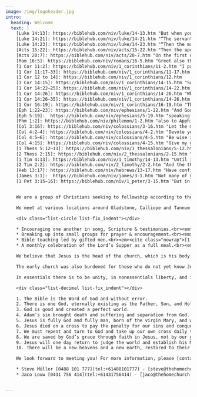 ```yaml
---
image: /img/logoheader.jpg
intro:
  heading: Welcome
  text: |
    [Luke 14:13]: https://biblehub.com/niv/luke/14-13.htm "But when you give a banquet, invite the poor, the crippled, the lame, the blind,"
    [Luke 14:21]: https://biblehub.com/niv/luke/14-21.htm "“The servant came back and reported this to his master. Then the owner of the house became angry and ordered his servant, ‘Go out quickly into the streets and alleys of the town and bring in the poor, the crippled, the blind and the lame.’"
    [Luke 14:23]: https://biblehub.com/niv/luke/14-23.htm "“Then the master told his servant, ‘Go out to the roads and country lanes and compel them to come in, so that my house will be full."
    [Acts 15:22]: https://biblehub.com/niv/acts/15-22.htm "Then the apostles and elders, with the whole church, decided to choose some of their own men and send them to Antioch with Paul and Barnabas. They chose Judas (called Barsabbas) and Silas, men who were leaders among the believers."
    [Acts 20:7]: https://biblehub.com/niv/acts/20-7.htm "On the first day of the week we came together to break bread. Paul spoke to the people and, because he intended to leave the next day, kept on talking until midnight."
    [Rom 16:5]: https://biblehub.com/niv/romans/16-5.htm "Greet also the church that meets at their house."
    [1 Cor 11:2]: https://biblehub.com/niv/1_corinthians/11-2.htm "I praise you for remembering me in everything and for holding to the traditions just as I passed them on to you."
    [1 Cor 11:17–33]: https://biblehub.com/niv/1_corinthians/11-17.htm "In the following directives I have no praise for you, for your meetings do more harm than good. In the first place, I hear that when you come together as a church, there are divisions among you, and to some extent I believe it. No doubt there have to be differences among you to show which of you have God’s approval. So then, when you come together, it is not the Lord’s Supper you eat, for when you are eating, some of you go ahead with your own private suppers. As a result, one person remains hungry and another gets drunk. Don’t you have homes to eat and drink in? Or do you despise the church of God by humiliating those who have nothing? What shall I say to you? Shall I praise you? Certainly not in this matter! For I received from the Lord what I also passed on to you: The Lord Jesus, on the night he was betrayed, took bread, and when he had given thanks, he broke it and said, “This is my body, which is for you; do this in remembrance of me.” In the same way, after supper he took the cup, saying, “This cup is the new covenant in my blood; do this, whenever you drink it, in remembrance of me.” For whenever you eat this bread and drink this cup, you proclaim the Lord’s death until he comes. So then, whoever eats the bread or drinks the cup of the Lord in an unworthy manner will be guilty of sinning against the body and blood of the Lord. Everyone ought to examine themselves before they eat of the bread and drink from the cup. For those who eat and drink without discerning the body of Christ eat and drink judgment on themselves. That is why many among you are weak and sick, and a number of you have fallen asleep. But if we were more discerning with regard to ourselves, we would not come under such judgment. Nevertheless, when we are judged in this way by the Lord, we are being disciplined so that we will not be finally condemned with the world. So then, my brothers and sisters, when you gather to eat, you should all eat together."
    [1 Cor 12 to 14]: https://biblehub.com/niv/1_corinthians/12.htm
    [1 Cor 14:15]: https://biblehub.com/niv/1_corinthians/14-15.htm "So what shall I do? I will pray with my spirit, but I will also pray with my understanding; I will sing with my spirit, but I will also sing with my understanding."
    [1 Cor 14:22–25]: https://biblehub.com/niv/1_corinthians/14-22.htm "Tongues, then, are a sign, not for believers but for unbelievers; prophecy, however, is not for unbelievers but for believers. So if the whole church comes together and everyone speaks in tongues, and inquirers or unbelievers come in, will they not say that you are out of your mind? But if an unbeliever or an inquirer comes in while everyone is prophesying, they are convicted of sin and are brought under judgment by all, as the secrets of their hearts are laid bare. So they will fall down and worship God, exclaiming, “God is really among you!”"
    [1 Cor 14:26]: https://biblehub.com/niv/1_corinthians/14-26.htm "What then shall we say, brothers and sisters? When you come together, each of you has a hymn, or a word of instruction, a revelation, a tongue or an interpretation. Everything must be done so that the church may be built up."
    [1 Cor 14:26–35]: https://biblehub.com/niv/1_corinthians/14-26.htm "What then shall we say, brothers and sisters? When you come together, each of you has a hymn, or a word of instruction, a revelation, a tongue or an interpretation. Everything must be done so that the church may be built up. If anyone speaks in a tongue, two—or at the most three—should speak, one at a time, and someone must interpret. If there is no interpreter, the speaker should keep quiet in the church and speak to himself and to God. Two or three prophets should speak, and the others should weigh carefully what is said. And if a revelation comes to someone who is sitting down, the first speaker should stop. For you can all prophesy in turn so that everyone may be instructed and encouraged. The spirits of prophets are subject to the control of prophets. For God is not a God of disorder but of peace—as in all the congregations of the Lord’s people. Women should remain silent in the churches. They are not allowed to speak, but must be in submission, as the law says. If they want to inquire about something, they should ask their own husbands at home; for it is disgraceful for a woman to speak in the church."
    [1 Cor 16:19]: https://biblehub.com/niv/1_corinthians/16-19.htm "The churches in the province of Asia send you greetings. Aquila and Priscilla greet you warmly in the Lord, and so does the church that meets at their house."
    [Eph 1:22–23]: https://biblehub.com/niv/ephesians/1-22.htm "And God placed all things under his feet and appointed him to be head over everything for the church, which is his body, the fullness of him who fills everything in every way."
    [Eph 5:19]:  https://biblehub.com/niv/ephesians/5-19.htm "speaking to one another with psalms, hymns, and songs from the Spirit. Sing and make music from your heart to the Lord,"
    [Phm 1:2]: https://biblehub.com/niv/philemon/1-2.htm "also to Apphia our sister and Archippus our fellow soldier—and to the church that meets in your home:"
    [Col 3:16]: https://biblehub.com/niv/colossians/3-16.htm "Let the message of Christ dwell among you richly as you teach and admonish one another with all wisdom through psalms, hymns, and songs from the Spirit, singing to God with gratitude in your hearts."
    [Col 4:2–4]: https://biblehub.com/niv/colossians/4-2.htm "Devote yourselves to prayer, being watchful and thankful. And pray for us, too, that God may open a door for our message, so that we may proclaim the mystery of Christ, for which I am in chains. Pray that I may proclaim it clearly, as I should."
    [Col 4:5–6]: https://biblehub.com/niv/colossians/4-5.htm "Be wise in the way you act toward outsiders; make the most of every opportunity. Let your conversation be always full of grace, seasoned with salt, so that you may know how to answer everyone."
    [Col 4:15]: https://biblehub.com/niv/colossians/4-15.htm "Give my greetings to the brothers and sisters at Laodicea, and to Nympha and the church in her house."
    [1 Thess 5:12–13]: https://biblehub.com/niv/1_thessalonians/5-12.htm "Now we ask you, brothers and sisters, to acknowledge those who work hard among you, who care for you in the Lord and who admonish you. Hold them in the highest regard in love because of their work. Live in peace with each other."
    [2 Thess 2:15]: https://biblehub.com/niv/2_thessalonians/2-15.htm "So then, brothers and sisters, stand firm and hold fast to the teachings we passed on to you, whether by word of mouth or by letter."
    [1 Tim 4:13]: https://biblehub.com/niv/1_timothy/14-13.htm "Until I come, devote yourself to the public reading of Scripture, to preaching and to teaching."
    [2 Tim 2:2]: https://biblehub.com/niv/2_timothy/2-2.htm "And the things you have heard me say in the presence of many witnesses entrust to reliable people who will also be qualified to teach others."
    [Heb 13:17]: https://biblehub.com/niv/hebrews/13-17.htm "Have confidence in your leaders and submit to their authority, because they keep watch over you as those who must give an account. Do this so that their work will be a joy, not a burden, for that would be of no benefit to you."
    [James 3:1]:  https://biblehub.com/niv/james/3-1.htm "Not many of you should become teachers, my fellow believers, because you know that we who teach will be judged more strictly."
    [1 Pet 3:15–16]: https://biblehub.com/niv/1_peter/3-15.htm "But in your hearts revere Christ as Lord. Always be prepared to give an answer to everyone who asks you to give the reason for the hope that you have. But do this with gentleness and respect, keeping a clear conscience, so that those who speak maliciously against your good behavior in Christ may be ashamed of their slander."


    We are a group of Christians seeking to fellowship according to the pattern set by the early church, which met in their homes <em>(<cite class="nowrap">[Rom 16:5]</cite>; <cite class="nowrap">[1 Cor 16:19]</cite>; <cite class="nowrap">[Col 4:15]</cite>; <cite class="nowrap">[Phm 1:2]</cite>; <cite class="nowrap">[2 Thess 2:15]</cite>; <cite class="nowrap">[1 Cor 11:2]</cite>)</em> and encouraged everyone to participate <em>(<cite class="nowrap">[1 Cor 14:26]</cite>; <cite class="nowrap">[Eph 5:19]</cite>; <cite class="nowrap">[Col 3:16]</cite>)</em>.

    We meet at various locations around Gladstone, Calliope and Tannum Sands, and our Sunday meetings typically include:

    <div class="list-circle list-fix_indent"></div>

    * Encouraging one another in song, Scripture & testimonies.<br><em><cite class="nowrap">[1 Cor 14:26]</cite>; <cite class="nowrap">[Eph 5:19]</cite>; <cite class="nowrap">[Col 3:16]</cite>; <cite class="nowrap">[1 Tim 4:13]</cite>.</em>
    * Breaking up into small groups for prayer & encouragement.<br><em><cite class="nowrap">[1 Cor 14:15]</cite>; <cite class="nowrap">[1 Cor 14:26]</cite>; <cite class="nowrap">[Col 4:2–4]</cite>.</em>
    * Bible teaching led by gifted men.<br><em><cite class="nowrap">[1 Cor 14:26–35]</cite>; <cite class="nowrap">[2 Tim 2:2]</cite>; <cite class="nowrap">[James 3:1]</cite>.</em>
    * A monthly celebration of the Lord’s Supper as a full meal.<br><em><cite class="nowrap">[1 Cor 11:17–33]</cite>; <cite class="nowrap">[Acts 20:7]</cite>.</em>

    We believe that Jesus is the head of the church, which is his body <em>(<cite class="nowrap">[Eph 1:22–23]</cite>)</em>. Major church decisions are prayerfully made under the headship of Christ by elder-led congregational consensus <em>(<cite class="nowrap">[Acts 15:22]</cite>; <cite class="nowrap">[1 Thess 5:12–13]</cite>; <cite class="nowrap">[Heb 13:17]</cite>)</em>. As a body, we encourage one another according to our spiritual gifts <em>(<cite class="nowrap">[1 Cor 12 to 14]</cite>)</em>, promoting genuine relationships and a family atmosphere with parents and children worshiping together.

    The early church was also burdened for those who do not yet know Jesus <em>(<cite class="nowrap">[1 Cor 14:22–25]</cite>)</em>, and so we are encouraged to be evangelistic in every area of life, impacting our community and culture for Christ <em>(<cite class="nowrap">[Col 4:5–6]</cite>; <cite class="nowrap">[1 Pet 3:15–16]</cite>; <cite class="nowrap">[Luke 14:13]</cite>; <cite class="nowrap">[Luke 14:21]</cite>; <cite class="nowrap">[Luke 14:23]</cite>)</em>.

    In essentials there is to be unity, in nonessentials liberty, and in all things love. With regard to the essentials, all of us who participate in and contribute to our church meetings firmly uphold and bind ourselves to the following core truths of the Christian faith:

    <div class="list-decimal list-fix_indent"></div>

    1. The Bible is the Word of God and without error.
    2. There is one God, eternally existing as the Father, Son, and Holy Spirit.
    3. God is good and created a perfect world.
    4. Adam’s sin brought death and suffering and separation from God.
    5. Jesus is fully God and fully man, born of the virgin Mary, and without sin.
    6. Jesus died on a cross to pay the penalty for our sins and conquered death through his resurrection.
    7. We must repent and turn to God and take up our own cross daily to be a disciple of Jesus.
    8. We are saved by God’s grace through faith in Jesus, not by our good deeds.
    9. Jesus will one day return to judge the world and establish his Messianic kingdom.
    10. There will be a new heavens and a new earth, restored to their original perfection.

    We look forward to meeting you! For more information, please [contact one of our pastors](/contact):

    * Steve Müller [0488 101 777](tel:+61488101777) - [steve@thehomechurch.com.au](mailto:steve@thehomechurch.com.au)
    * Jaco Louw [0431 756 414](tel:+61431756414) - [jaco@thehomechurch.com.au](mailto:jaco@thehomechurch.com.au)


---
```


